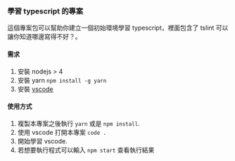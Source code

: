 ### 學習 typescript 的專案

這個專案包可以幫助你建立一個初始環境學習 typescript，裡面包含了 tslint 可以讓你知道哪邊寫得不好？。

#### 需求
1. 安裝 nodejs > 4
2. 安裝 yarn `npm install -g yarn`
3. 安裝 [vscode](https://code.visualstudio.com/)

#### 使用方式
1. 複製本專案之後執行 `yarn` 或是 `npm install`.
2. 使用 vscode 打開本專案 `code .`
3. 開始學習 vscode.
4. 若想要執行程式可以輸入 `npm start` 查看執行結果
